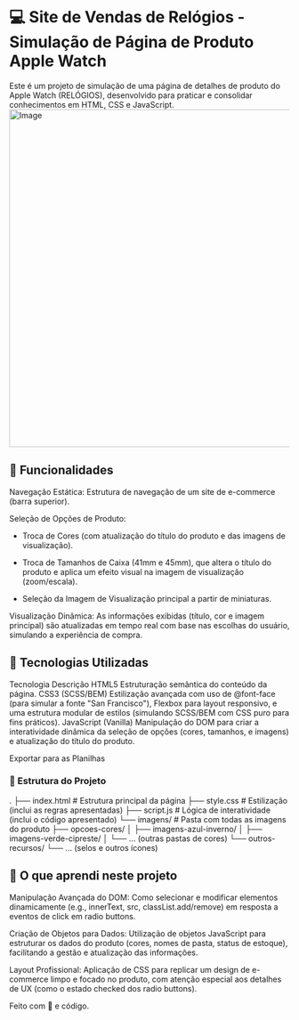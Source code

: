 # 💻 Site de Vendas de Relógios - Simulação de Página de Produto Apple Watch
Este é um projeto de simulação de uma página de detalhes de produto do Apple Watch (RELÓGIOS), desenvolvido para praticar e consolidar conhecimentos em HTML, CSS e JavaScript.
<img width="1023" height="607" alt="Image" src="https://github.com/user-attachments/assets/410635eb-d4ea-4c0c-91d5-3be0dea310e2" />

## 🌟 Funcionalidades
Navegação Estática: Estrutura de navegação de um site de e-commerce (barra superior).

Seleção de Opções de Produto:

* Troca de Cores (com atualização do título do produto e das imagens de visualização).

* Troca de Tamanhos de Caixa (41mm e 45mm), que altera o título do produto e aplica um efeito visual na imagem de visualização (zoom/escala).

* Seleção da Imagem de Visualização principal a partir de miniaturas.

Visualização Dinâmica: As informações exibidas (título, cor e imagem principal) são atualizadas em tempo real com base nas escolhas do usuário, simulando a experiência de compra.

## 🚀 Tecnologias Utilizadas
Tecnologia	Descrição
HTML5	Estruturação semântica do conteúdo da página.
CSS3 (SCSS/BEM)	Estilização avançada com uso de @font-face (para simular a fonte "San Francisco"), Flexbox para layout responsivo, e uma estrutura modular de estilos (simulando SCSS/BEM com CSS puro para fins práticos).
JavaScript (Vanilla)	Manipulação do DOM para criar a interatividade dinâmica da seleção de opções (cores, tamanhos, e imagens) e atualização do título do produto.

Exportar para as Planilhas
### 📁 Estrutura do Projeto
.
├── index.html          # Estrutura principal da página
├── style.css           # Estilização (inclui as regras apresentadas)
├── script.js           # Lógica de interatividade (inclui o código apresentado)
└── imagens/            # Pasta com todas as imagens do produto
    ├── opcoes-cores/
    │   ├── imagens-azul-inverno/
    │   ├── imagens-verde-cipreste/
    │   └── ... (outras pastas de cores)
    └── outros-recursos/
        └── ... (selos e outros ícones)
## 🎯 O que aprendi neste projeto
Manipulação Avançada do DOM: Como selecionar e modificar elementos dinamicamente (e.g., innerText, src, classList.add/remove) em resposta a eventos de click em radio buttons.

Criação de Objetos para Dados: Utilização de objetos JavaScript para estruturar os dados do produto (cores, nomes de pasta, status de estoque), facilitando a gestão e atualização das informações.

Layout Profissional: Aplicação de CSS para replicar um design de e-commerce limpo e focado no produto, com atenção especial aos detalhes de UX (como o estado checked dos radio buttons).

Feito com 💙 e código.
